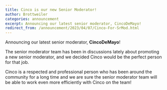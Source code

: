 ```yaml
---
title: Cinco is our new Senior Moderator!
author: Brottweiler
categories: announcement
excerpt: Announcing our latest senior moderator, CincoDeMayo!
redirect_from: /announcement/2023/04/07/Cinco-For-SrMod.html
---
```


Announcing our latest senior moderator, **CincoDeMayo**!

The senior moderator team has been in discussions lately about
promoting a new senior moderator, and we decided Cinco would be the
perfect person for that job.

Cinco is a respected and professional person who has been around the
community for a long time and we are sure the senior moderator team
will be able to work even more efficiently with Cinco on the team!
